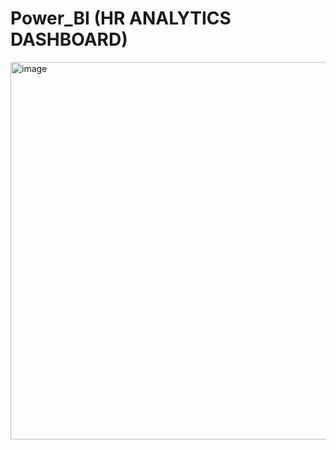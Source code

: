 # Power_BI (HR ANALYTICS DASHBOARD)

<img width="604" alt="image" src="https://user-images.githubusercontent.com/61748515/229333149-3def71bb-b25f-46f9-a2e2-961e369cdf4c.png">
